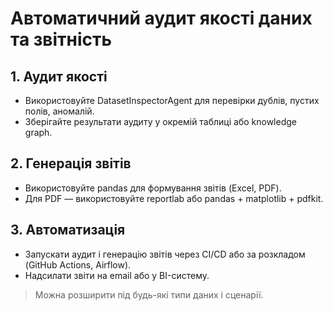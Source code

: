 # Автоматичний аудит якості даних та звітність

## 1. Аудит якості
- Використовуйте DatasetInspectorAgent для перевірки дублів, пустих полів, аномалій.
- Зберігайте результати аудиту у окремій таблиці або knowledge graph.

## 2. Генерація звітів
- Використовуйте pandas для формування звітів (Excel, PDF).
- Для PDF — використовуйте reportlab або pandas + matplotlib + pdfkit.

## 3. Автоматизація
- Запускати аудит і генерацію звітів через CI/CD або за розкладом (GitHub Actions, Airflow).
- Надсилати звіти на email або у BI-систему.

> Можна розширити під будь-які типи даних і сценарії.
